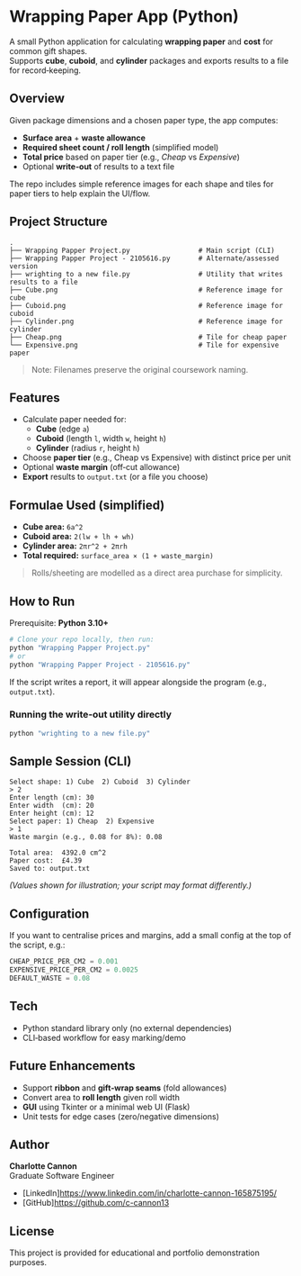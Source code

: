 # Wrapping Paper App (Python)

A small Python application for calculating **wrapping paper** and **cost** for common gift shapes.  
Supports **cube**, **cuboid**, and **cylinder** packages and exports results to a file for record‑keeping.


## Overview

Given package dimensions and a chosen paper type, the app computes:
- **Surface area** + **waste allowance**
- **Required sheet count / roll length** (simplified model)
- **Total price** based on paper tier (e.g., *Cheap* vs *Expensive*)
- Optional **write‑out** of results to a text file

The repo includes simple reference images for each shape and tiles for paper tiers to help explain the UI/flow.


## Project Structure

```
.
├── Wrapping Papper Project.py                 # Main script (CLI)
├── Wrapping Papper Project - 2105616.py       # Alternate/assessed version
├── wrighting to a new file.py                 # Utility that writes results to a file
├── Cube.png                                   # Reference image for cube
├── Cuboid.png                                 # Reference image for cuboid
├── Cylinder.png                               # Reference image for cylinder
├── Cheap.png                                  # Tile for cheap paper
└── Expensive.png                              # Tile for expensive paper
```

> Note: Filenames preserve the original coursework naming.


## Features

- Calculate paper needed for:
  - **Cube** (edge `a`)
  - **Cuboid** (length `l`, width `w`, height `h`)
  - **Cylinder** (radius `r`, height `h`)
- Choose **paper tier** (e.g., Cheap vs Expensive) with distinct price per unit
- Optional **waste margin** (off‑cut allowance)
- **Export** results to `output.txt` (or a file you choose)


## Formulae Used (simplified)

- **Cube area:** `6a^2`
- **Cuboid area:** `2(lw + lh + wh)`
- **Cylinder area:** `2πr^2 + 2πrh`
- **Total required:** `surface_area × (1 + waste_margin)`

> Rolls/sheeting are modelled as a direct area purchase for simplicity.


## How to Run

Prerequisite: **Python 3.10+**

```bash
# Clone your repo locally, then run:
python "Wrapping Papper Project.py"
# or
python "Wrapping Papper Project - 2105616.py"
```

If the script writes a report, it will appear alongside the program (e.g., `output.txt`).

### Running the write‑out utility directly
```bash
python "wrighting to a new file.py"
```


## Sample Session (CLI)

```
Select shape: 1) Cube  2) Cuboid  3) Cylinder
> 2
Enter length (cm): 30
Enter width  (cm): 20
Enter height (cm): 12
Select paper: 1) Cheap  2) Expensive
> 1
Waste margin (e.g., 0.08 for 8%): 0.08

Total area:  4392.0 cm^2
Paper cost:  £4.39
Saved to: output.txt
```

*(Values shown for illustration; your script may format differently.)*


## Configuration

If you want to centralise prices and margins, add a small config at the top of the script, e.g.:

```python
CHEAP_PRICE_PER_CM2 = 0.001
EXPENSIVE_PRICE_PER_CM2 = 0.0025
DEFAULT_WASTE = 0.08
```


## Tech

- Python standard library only (no external dependencies)
- CLI‑based workflow for easy marking/demo


## Future Enhancements

- Support **ribbon** and **gift‑wrap seams** (fold allowances)
- Convert area to **roll length** given roll width
- **GUI** using Tkinter or a minimal web UI (Flask)
- Unit tests for edge cases (zero/negative dimensions)


## Author

**Charlotte Cannon**  
Graduate Software Engineer  
- [LinkedIn]https://www.linkedin.com/in/charlotte-cannon-165875195/
- [GitHub]https://github.com/c-cannon13


## License

This project is provided for educational and portfolio demonstration purposes.